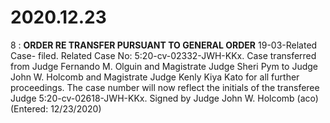 # 2020.12.23

8 : **ORDER RE TRANSFER PURSUANT TO GENERAL ORDER** 19-03-Related Case- filed. Related Case No: 5:20-cv-02332-JWH-KKx. Case transferred from Judge Fernando M. Olguin and Magistrate Judge Sheri Pym to Judge John W. Holcomb and Magistrate Judge Kenly Kiya Kato for all further proceedings. The case number will now reflect the initials of the transferee Judge 5:20-cv-02618-JWH-KKx. Signed by Judge John W. Holcomb (aco) (Entered: 12/23/2020)